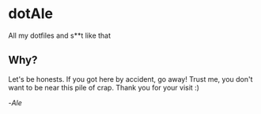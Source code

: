 # dotAle
All my dotfiles and s**t like that

## Why?
 Let's be honests. If you got here by accident, go away! Trust me, you don't want to be near this pile of crap. Thank you for your visit :)

-*Ale*

